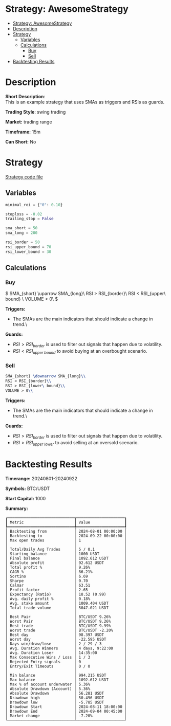 # Strategy: AwesomeStrategy

<!--toc:start-->

- [Strategy: AwesomeStrategy](#strategy-awesomestrategy)
- [Description](#description)
- [Strategy](#strategy)
  - [Variables](#variables)
  - [Calculations](#calculations)
    - [Buy](#buy)
    - [Sell](#sell)
- [Backtesting Results](#backtesting-results)
<!--toc:end-->

# Description

**Short Description**:\
This is an example strategy that uses SMAs as triggers and RSIs as guards.

**Trading Style**: swing trading

**Market:** trading range

**Timeframe:** 15m

**Can Short:** No

# Strategy

[Strategy code file](./AwesomeStrategy.py)

## Variables

<!--including ROI and stoploss-->

```python
minimal_roi = {"0": 0.10}

stoploss = -0.02
trailing_stop = False

sma_short = 50
sma_long = 200

rsi_border = 50
rsi_upper_bound = 70
rsi_lower_bound = 30
```

## Calculations

### Buy

$
SMA_{short} \uparrow SMA_{long}\\
RSI > RSI_{border}\\
RSI < RSI_{upper\ bound} \\
VOLUME > 0\\
$

**Triggers:**

- The SMAs are the main indicators that should indicate a change in trend.\

**Guards:**

- $RSI > RSI_{border}$ is used to filter out signals that happen due to volatility.
- $RSI < RSI_{upper\ bound}$ to avoid buying at an overbought scenario.

### Sell

```latex
SMA_{short} \downarrow SMA_{long}\\
RSI < RSI_{border}\\
RSI > RSI_{lower\ bound}\\
VOLUME > 0\\
```

**Triggers:**

- The SMAs are the main indicators that should indicate a change in trend.\

**Guards:**

- $RSI > RSI_{border}$ is used to filter out signals that happen due to volatility.
- $RSI > RSI_{upper\ lower}$ to avoid selling at an oversold scenario.

# Backtesting Results

**Timerange:** 20240801-20240922

**Symbols:** BTC/USDT

**Start Capital:** 1000

**Summary:**

```
┏━━━━━━━━━━━━━━━━━━━━━━━━━━━━━┳━━━━━━━━━━━━━━━━━━━━━┓
┃ Metric                      ┃ Value               ┃
┡━━━━━━━━━━━━━━━━━━━━━━━━━━━━━╇━━━━━━━━━━━━━━━━━━━━━┩
│ Backtesting from            │ 2024-08-01 00:00:00 │
│ Backtesting to              │ 2024-09-22 00:00:00 │
│ Max open trades             │ 1                   │
│                             │                     │
│ Total/Daily Avg Trades      │ 5 / 0.1             │
│ Starting balance            │ 1000 USDT           │
│ Final balance               │ 1092.612 USDT       │
│ Absolute profit             │ 92.612 USDT         │
│ Total profit %              │ 9.26%               │
│ CAGR %                      │ 86.21%              │
│ Sortino                     │ 6.69                │
│ Sharpe                      │ 0.70                │
│ Calmar                      │ 63.51               │
│ Profit factor               │ 2.65                │
│ Expectancy (Ratio)          │ 18.52 (0.99)        │
│ Avg. daily profit %         │ 0.18%               │
│ Avg. stake amount           │ 1009.404 USDT       │
│ Total trade volume          │ 5047.021 USDT       │
│                             │                     │
│ Best Pair                   │ BTC/USDT 9.26%      │
│ Worst Pair                  │ BTC/USDT 9.26%      │
│ Best trade                  │ BTC/USDT 9.99%      │
│ Worst trade                 │ BTC/USDT -2.20%     │
│ Best day                    │ 98.397 USDT         │
│ Worst day                   │ -22.595 USDT        │
│ Days win/draw/lose          │ 2 / 29 / 3          │
│ Avg. Duration Winners       │ 4 days, 9:22:00     │
│ Avg. Duration Loser         │ 14:35:00            │
│ Max Consecutive Wins / Loss │ 1 / 3               │
│ Rejected Entry signals      │ 0                   │
│ Entry/Exit Timeouts         │ 0 / 0               │
│                             │                     │
│ Min balance                 │ 994.215 USDT        │
│ Max balance                 │ 1092.612 USDT       │
│ Max % of account underwater │ 5.36%               │
│ Absolute Drawdown (Account) │ 5.36%               │
│ Absolute Drawdown           │ 56.281 USDT         │
│ Drawdown high               │ 50.496 USDT         │
│ Drawdown low                │ -5.785 USDT         │
│ Drawdown Start              │ 2024-08-11 18:00:00 │
│ Drawdown End                │ 2024-09-04 00:45:00 │
│ Market change               │ -7.20%              │
└─────────────────────────────┴─────────────────────┘
```
